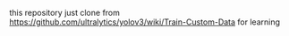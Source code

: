 this repository just clone from https://github.com/ultralytics/yolov3/wiki/Train-Custom-Data for learning 
